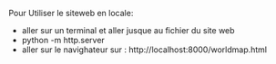 Pour Utiliser le siteweb en locale:

- aller sur un terminal et aller jusque au fichier du site web
- python -m http.server
- aller sur le navighateur sur : http://localhost:8000/worldmap.html
